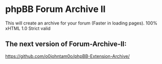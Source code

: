 phpBB Forum Archive II
======================

This will create an archive for your forum (Faster in loading pages). 100% xHTML 1.0 Strict valid

## The next version of Forum-Archive-II:

https://github.com/o0johntam0o/phpBB-Extension-Archive/
